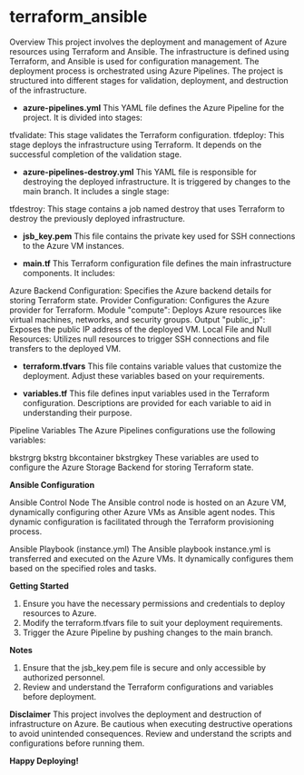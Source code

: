 # terraform_ansible
Overview
This project involves the deployment and management of Azure resources using Terraform and Ansible. The infrastructure is defined using Terraform, and Ansible is used for configuration management. The deployment process is orchestrated using Azure Pipelines. The project is structured into different stages for validation, deployment, and destruction of the infrastructure.

- **azure-pipelines.yml**
This YAML file defines the Azure Pipeline for the project. It is divided into stages:

tfvalidate: This stage validates the Terraform configuration.
tfdeploy: This stage deploys the infrastructure using Terraform. It depends on the successful completion of the validation stage.

- **azure-pipelines-destroy.yml**
This YAML file is responsible for destroying the deployed infrastructure. It is triggered by changes to the main branch. It includes a single stage:

tfdestroy: This stage contains a job named destroy that uses Terraform to destroy the previously deployed infrastructure.

- **jsb_key.pem**
This file contains the private key used for SSH connections to the Azure VM instances.

- **main.tf**
This Terraform configuration file defines the main infrastructure components. It includes:

Azure Backend Configuration: Specifies the Azure backend details for storing Terraform state.
Provider Configuration: Configures the Azure provider for Terraform.
Module "compute": Deploys Azure resources like virtual machines, networks, and security groups.
Output "public_ip": Exposes the public IP address of the deployed VM.
Local File and Null Resources: Utilizes null resources to trigger SSH connections and file transfers to the deployed VM.

- **terraform.tfvars**
This file contains variable values that customize the deployment. Adjust these variables based on your requirements.

- **variables.tf**
This file defines input variables used in the Terraform configuration. Descriptions are provided for each variable to aid in understanding their purpose.

Pipeline Variables
The Azure Pipelines configurations use the following variables:

bkstrgrg
bkstrg
bkcontainer
bkstrgkey
These variables are used to configure the Azure Storage Backend for storing Terraform state.

**Ansible Configuration**

Ansible Control Node
The Ansible control node is hosted on an Azure VM, dynamically configuring other Azure VMs as Ansible agent nodes. This dynamic configuration is facilitated through the Terraform provisioning process.

Ansible Playbook (instance.yml)
The Ansible playbook instance.yml is transferred and executed on the Azure VMs. It dynamically configures them based on the specified roles and tasks.

**Getting Started**

1. Ensure you have the necessary permissions and credentials to deploy resources to Azure.
2. Modify the terraform.tfvars file to suit your deployment requirements.
3. Trigger the Azure Pipeline by pushing changes to the main branch.

**Notes**
1. Ensure that the jsb_key.pem file is secure and only accessible by authorized personnel.
2. Review and understand the Terraform configurations and variables before deployment.

**Disclaimer**
This project involves the deployment and destruction of infrastructure on Azure. Be cautious when executing destructive operations to avoid unintended consequences. Review and understand the scripts and configurations before running them.

**Happy Deploying!**
